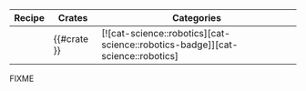 | Recipe | Crates | Categories |
|--------|--------|------------|
|  | {{#crate }} | [![cat-science::robotics][cat-science::robotics-badge]][cat-science::robotics] |

<div class="hidden">
FIXME
</div>
